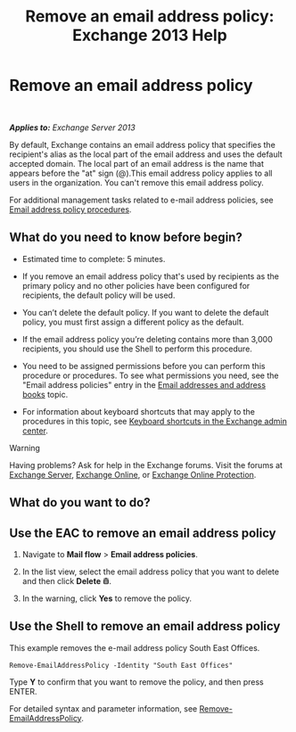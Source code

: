 ﻿---
title: 'Remove an email address policy: Exchange 2013 Help'
TOCTitle: Remove an email address policy
ms:assetid: f1d05223-7d41-406d-8fae-f4227be1c1c2
ms:mtpsurl: https://technet.microsoft.com/en-us/library/Bb125181(v=EXCHG.150)
ms:contentKeyID: 49289454
ms.date: 12/09/2016
mtps_version: v=EXCHG.150
---

# Remove an email address policy

 

_**Applies to:** Exchange Server 2013_


By default, Exchange contains an email address policy that specifies the recipient's alias as the local part of the email address and uses the default accepted domain. The local part of an email address is the name that appears before the "at" sign (@).This email address policy applies to all users in the organization. You can't remove this email address policy.

For additional management tasks related to e-mail address policies, see [Email address policy procedures](email-address-policy-procedures-exchange-2013-help.md).

## What do you need to know before begin?

  - Estimated time to complete: 5 minutes.

  - If you remove an email address policy that's used by recipients as the primary policy and no other policies have been configured for recipients, the default policy will be used.

  - You can’t delete the default policy. If you want to delete the default policy, you must first assign a different policy as the default.

  - If the email address policy you’re deleting contains more than 3,000 recipients, you should use the Shell to perform this procedure.

  - You need to be assigned permissions before you can perform this procedure or procedures. To see what permissions you need, see the "Email address policies" entry in the [Email addresses and address books](email-addresses-and-address-books-exchange-2013-help.md) topic.

  - For information about keyboard shortcuts that may apply to the procedures in this topic, see [Keyboard shortcuts in the Exchange admin center](keyboard-shortcuts-in-the-exchange-admin-center-exchange-online-protection-help.md).


> [!WARNING]
> Having problems? Ask for help in the Exchange forums. Visit the forums at <A href="https://go.microsoft.com/fwlink/p/?linkid=60612">Exchange Server</A>, <A href="https://go.microsoft.com/fwlink/p/?linkid=267542">Exchange Online</A>, or <A href="https://go.microsoft.com/fwlink/p/?linkid=285351">Exchange Online Protection</A>.



## What do you want to do?

## Use the EAC to remove an email address policy

1.  Navigate to **Mail flow** \> **Email address policies**.

2.  In the list view, select the email address policy that you want to delete and then click **Delete** ![Delete icon](images/Dd298078.14f639f6-61e8-4418-bbfb-0db14de9d2f5(EXCHG.150).gif "Delete icon").

3.  In the warning, click **Yes** to remove the policy.

## Use the Shell to remove an email address policy

This example removes the e-mail address policy South East Offices.

    Remove-EmailAddressPolicy -Identity "South East Offices"

Type **Y** to confirm that you want to remove the policy, and then press ENTER.

For detailed syntax and parameter information, see [Remove-EmailAddressPolicy](https://technet.microsoft.com/en-us/library/bb124504\(v=exchg.150\)).

